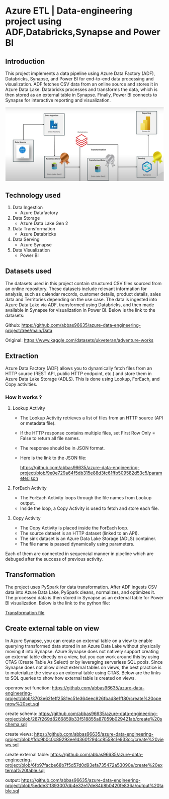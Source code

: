 # Azure ETL | Data-engineering project using ADF,Databricks,Synapse and Power BI

## Introduction
This project implements a data pipeline using Azure Data Factory (ADF), Databricks, Synapse, and Power BI for end-to-end data processing and visualization. ADF fetches CSV data from an online source and stores it in Azure Data Lake. Databricks processes and transforms the data, which is then stored as an external table in Synapse. Finally, Power BI connects to Synapse for interactive reporting and visualization.

![Project Workflow](SAVE_20250201_015008.jpg)

## Technology used
1. Data Ingestion
   - Azure Datafactory
2. Data Storage
   - Azure Data Lake Gen 2
3. Data Transformation
   - Azure Databricks
4. Data Serving
   - Azure Synapse
5. Data Visualization
   - Power BI

## Datasets used
The datasets used in this project contain structured CSV files sourced from an online repository. These datasets include relevant information for analysis, such as calendar records, customer details, product details, sales data and Territories depending on the use case. The data is ingested into Azure Data Lake via ADF, transformed using Databricks, and then made available in Synapse for visualization in Power BI. Below is the link to the datasets:

Github: https://github.com/abbas96635/azure-data-engineering-project/tree/main/Data

Original: https://www.kaggle.com/datasets/ukveteran/adventure-works

## Extraction
Azure Data Factory (ADF) allows you to dynamically fetch files from an HTTP source (REST API, public HTTP endpoint, etc.) and store them in Azure Data Lake Storage (ADLS). This is done using Lookup, ForEach, and Copy activities.

### How it works ?
1. Lookup Activity
   - The Lookup Activity retrieves a list of files from an HTTP source (API or metadata file).
   - If the HTTP response contains multiple files, set First Row Only = False to return all file names.
   - The response should be in JSON format.
   - Here is the link to the JSON file:

     https://github.com/abbas96635/azure-data-engineering-project/blob/9e0e729a64f5db315e88d3fc61ffb509582d53c5/parameter.json
     

2. ForEach Activity
   - The ForEach Activity loops through the file names from Lookup output.
   - Inside the loop, a Copy Activity is used to fetch and store each file.

3. Copy Activity
   - The Copy Activity is placed inside the ForEach loop.
   - The source dataset is an HTTP dataset (linked to an API).
   - The sink dataset is an Azure Data Lake Storage (ADLS) container.
   - The file name is passed dynamically using parameters.

Each of them are connected in sequencial manner in pipeline which are debuged after the success of previous activity.

## Transformation
The project uses PySpark for data transformation. After ADF ingests CSV data into Azure Data Lake, PySpark cleans, normalizes, and optimizes it. The processed data is then stored in Synapse as an external table for Power BI visualization. Below is the link to the python file:

[Transformation file](https://github.com/abbas96635/azure-data-engineering-project/blob/47d93d4465b872d686eaca6230438e35ed1a0c62/Transformation.ipynb)

## Create external table on view
In Azure Synapse, you can create an external table on a view to enable querying transformed data stored in an Azure Data Lake without physically moving it into Synapse. Azure Synapse does not natively support creating an external table directly on a view, but you can work around this by using CTAS (Create Table As Select) or by leveraging serverless SQL pools. Since Synapse does not allow direct external tables on views, the best practice is to materialize the view as an external table using CTAS. Below are the links to SQL queries to show how external table is created on views.

openrow set function: https://github.com/abbas96635/azure-data-engineering-project/blob/3703e62feff2581ec51e364eec926fbad8e1ff80/create%20openrow%20set.sql

create schema: https://github.com/abbas96635/azure-data-engineering-project/blob/287f269d8266859b33f518855a87059b029421ab/create%20schema.sql

create views: https://github.com/abbas96635/azure-data-engineering-project/blob/ffdc9b0c0c89293ee1d360f294cc8558c1e933cc/create%20views.sql

create external table: https://github.com/abbas96635/azure-data-engineering-project/blob/6fb97facbe68b7f5d57d0d93efa735472a53090e/create%20external%20table.sql

output: https://github.com/abbas96635/azure-data-engineering-project/blob/5edde31f893007db4e32e17de84b8b0420fe836a/output%20table.sql




















